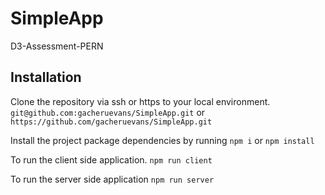 # SimpleApp

D3-Assessment-PERN

## Installation

Clone the repository via ssh or https to your local environment.
`git@github.com:gacheruevans/SimpleApp.git` or `https://github.com/gacheruevans/SimpleApp.git`

Install the project package dependencies by running
`npm i` or `npm install`

To run the client side application.
`npm run client`

To run the server side application
`npm run server`
